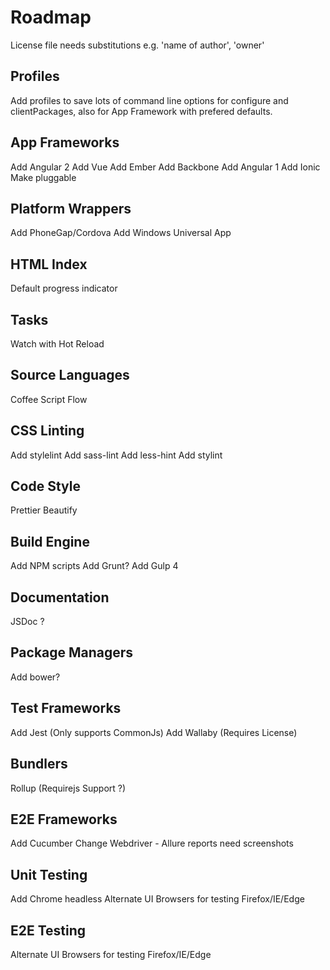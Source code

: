 # Roadmap

License file needs substitutions e.g. 'name of author', 'owner'

## Profiles
Add profiles to save lots of command line options for configure and clientPackages, also for App Framework with prefered defaults.

## App Frameworks
Add Angular 2
Add Vue
Add Ember
Add Backbone
Add Angular 1
Add Ionic
Make pluggable

## Platform Wrappers
Add PhoneGap/Cordova
Add Windows Universal App

## HTML Index
Default progress indicator

## Tasks
Watch with Hot Reload

## Source Languages
Coffee Script
Flow

## CSS Linting
Add stylelint
Add sass-lint
Add less-hint
Add stylint

## Code Style
Prettier
Beautify

## Build Engine
Add NPM scripts
Add Grunt?
Add Gulp 4

## Documentation
JSDoc ?

## Package Managers
Add bower?

## Test Frameworks
Add Jest (Only supports CommonJs)
Add Wallaby (Requires License)

## Bundlers
Rollup (Requirejs Support ?)

## E2E Frameworks
Add Cucumber
Change Webdriver - Allure reports need screenshots

## Unit Testing
Add Chrome headless
Alternate UI Browsers for testing Firefox/IE/Edge

## E2E Testing
Alternate UI Browsers for testing Firefox/IE/Edge
